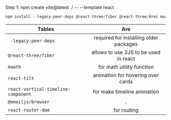 Step 1:
npm create vite@latest ./ -- --template react

```javascript
npm install --legacy-peer-deps @react-three/fiber @react-three/drei maath react-tilt react-vertical-timeline-component @emailjs/browser framer-motion react-router-dom
```


| Tables                                  | Are           |
| ----------------------------------------|:-------------:| 
| ``` -legacy-peer-deps```                | required for installing older packages  |
| ```@react-three/fiber```                | allows to use 3JS to be used in react      |  
| ```maath```                             | for math utility function      |   
| ```react-tilt```                        | animation for hovering over cards      |  
| ```react-vertical-timeline-component``` | for make timeline animation       |  
| ```@emailjs/browser```                  |   .   |   
| ```react-router-dom```                  | for routing      |  




